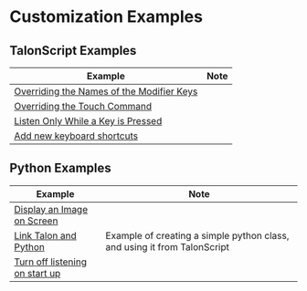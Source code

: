 # Customization Examples

## TalonScript Examples

| Example                                                              | Note |
| -------------------------------------------------------------------- | ---- |
| [Overriding the Names of the Modifier Keys](./modifier_key_names.md) |      |
| [Overriding the Touch Command](./overriding_touch.md)                |      |
| [Listen Only While a Key is Pressed](./push_to_talk.md)              |      |
| [Add new keyboard shortcuts](add_new_keyboard_shortcuts.md) | |

## Python Examples

| Example                                                   | Note                                                                     |
| --------------------------------------------------------- | ------------------------------------------------------------------------ |
| [Display an Image on Screen](./canvas.md)                 |                                                                          |
| [Link Talon and Python](./simple_talon_and_python.md)     | Example of creating a simple python class, and using it from TalonScript |
| [Turn off listening on start up](./turn_off_listening.md) |                                                                          |
